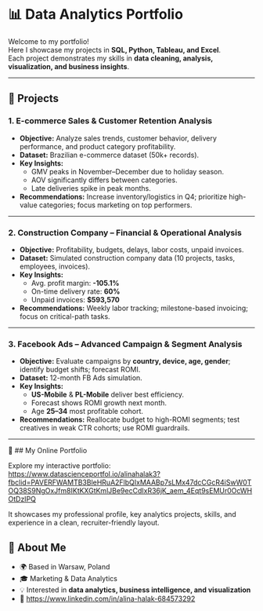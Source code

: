 # 📊 Data Analytics Portfolio

Welcome to my portfolio!  
Here I showcase my projects in **SQL, Python, Tableau, and Excel**.  
Each project demonstrates my skills in **data cleaning, analysis, visualization, and business insights**.

---

## 🔹 Projects

### 1. E-commerce Sales & Customer Retention Analysis
- **Objective:** Analyze sales trends, customer behavior, delivery performance, and product category profitability.  
- **Dataset:** Brazilian e-commerce dataset (50k+ records).  
- **Key Insights:**
  - GMV peaks in November–December due to holiday season.  
  - AOV significantly differs between categories.  
  - Late deliveries spike in peak months.  
- **Recommendations:** Increase inventory/logistics in Q4; prioritize high-value categories; focus marketing on top performers.

---

### 2. Construction Company – Financial & Operational Analysis
- **Objective:** Profitability, budgets, delays, labor costs, unpaid invoices.  
- **Dataset:** Simulated construction company data (10 projects, tasks, employees, invoices).  
- **Key Insights:**
  - Avg. profit margin: **-105.1%**  
  - On-time delivery rate: **60%**  
  - Unpaid invoices: **$593,570**  
- **Recommendations:** Weekly labor tracking; milestone-based invoicing; focus on critical-path tasks.

---

### 3. Facebook Ads – Advanced Campaign & Segment Analysis
- **Objective:** Evaluate campaigns by **country, device, age, gender**; identify budget shifts; forecast ROMI.  
- **Dataset:** 12-month FB Ads simulation.  
- **Key Insights:**
  - **US-Mobile** & **PL-Mobile** deliver best efficiency.  
  - Forecast shows ROMI growth next month.  
  - Age **25–34** most profitable cohort.  
- **Recommendations:** Reallocate budget to high-ROMI segments; test creatives in weak CTR cohorts; use ROMI guardrails.

---

📎 ##  My Online Portfolio

Explore my interactive portfolio:  
https://www.datascienceportfol.io/alinahalak3?fbclid=PAVERFWAMTB3BleHRuA2FlbQIxMAABp7sLMx47dcCGcR4iSwW0TOQ38S9NgOxJfm8IKtKXGtKmlJBe9ecCdIxR36jK_aem_4Eqt9sEMUr0OcWHOtDzIPQ

It showcases my professional profile, key analytics projects, skills, and experience in a clean, recruiter-friendly layout.

## 🔹 About Me
- 🌍 Based in Warsaw, Poland  
- 🎓 Marketing & Data Analytics 
- 💡 Interested in **data analytics, business intelligence, and visualization**  
- 🔗 https://www.linkedin.com/in/alina-halak-684573292
